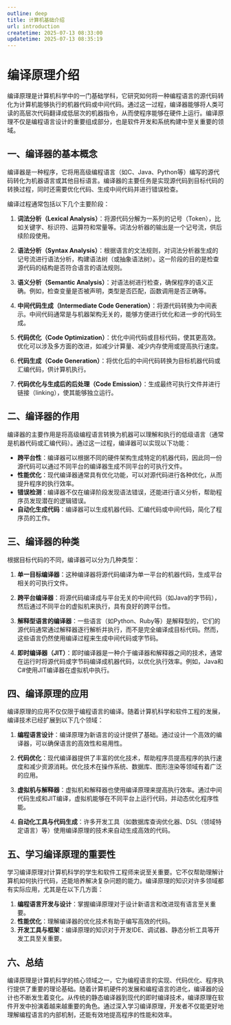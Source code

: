 ```yaml
---
outline: deep
title: 计算机基础介绍
url: introduction
createtime: 2025-07-13 08:33:00
updatetime: 2025-07-13 08:35:19
---
```


# 编译原理介绍

编译原理是计算机科学中的一门基础学科，它研究如何将一种编程语言的源代码转化为计算机能够执行的机器代码或中间代码。通过这一过程，编译器能够将人类可读的高层次代码翻译成低层次的机器指令，从而使程序能够在硬件上运行。编译原理不仅是编程语言设计的重要组成部分，也是软件开发和系统构建中至关重要的领域。

## 一、编译器的基本概念

编译器是一种程序，它将用高级编程语言（如C、Java、Python等）编写的源代码转化为机器语言或其他目标语言。编译器的主要任务是实现源代码到目标代码的转换过程，同时还需要优化代码、生成中间代码并进行错误检查。

编译过程通常包括以下几个主要阶段：

1. **词法分析（Lexical Analysis）**：将源代码分解为一系列的记号（Token），比如关键字、标识符、运算符和常量等。词法分析器的输出是一个记号流，供后续阶段使用。
   
2. **语法分析（Syntax Analysis）**：根据语言的文法规则，对词法分析器生成的记号流进行语法分析，构建语法树（或抽象语法树）。这一阶段的目的是检查源代码的结构是否符合语言的语法规则。
   
3. **语义分析（Semantic Analysis）**：对语法树进行检查，确保程序的语义正确。例如，检查变量是否被声明，类型是否匹配，函数调用是否正确等。

4. **中间代码生成（Intermediate Code Generation）**：将源代码转换为中间表示。中间代码通常是与机器架构无关的，能够方便进行优化和进一步的代码生成。

5. **代码优化（Code Optimization）**：优化中间代码或目标代码，使其更高效。优化可以涉及多方面的改进，如减少计算量、减少内存使用或提高执行速度。

6. **代码生成（Code Generation）**：将优化后的中间代码转换为目标机器代码或汇编代码，供计算机执行。

7. **代码优化与生成后的后处理（Code Emission）**：生成最终可执行文件并进行链接（linking），使其能够独立运行。

## 二、编译器的作用

编译器的主要作用是将高级编程语言转换为机器可以理解和执行的低级语言（通常是机器代码或汇编代码）。通过这一过程，编译器可以实现以下功能：

- **跨平台性**：编译器可以根据不同的硬件架构生成特定的机器代码，因此同一份源代码可以通过不同平台的编译器生成不同平台的可执行文件。
- **性能优化**：现代编译器通常具有优化功能，可以对源代码进行各种优化，从而提升程序的执行效率。
- **错误检测**：编译器不仅在编译阶段发现语法错误，还能进行语义分析，帮助程序员发现潜在的逻辑错误。
- **自动化生成代码**：编译器可以生成机器代码、汇编代码或中间代码，简化了程序员的工作。

## 三、编译器的种类

根据目标代码的不同，编译器可以分为几种类型：

1. **单一目标编译器**：这种编译器将源代码编译为单一平台的机器代码，生成平台相关的可执行文件。
   
2. **跨平台编译器**：将源代码编译成与平台无关的中间代码（如Java的字节码），然后通过不同平台的虚拟机来执行，具有良好的跨平台性。

3. **解释型语言的编译器**：一些语言（如Python、Ruby等）是解释型的，它们的源代码通常通过解释器逐行解析并执行，而不是完全编译成目标代码。然而，这些语言仍然使用编译过程来生成中间代码或字节码。

4. **即时编译器（JIT）**：即时编译器是一种介于编译器和解释器之间的技术，通常在运行时将源代码或字节码编译成机器代码，以优化执行效率。例如，Java和C#使用JIT编译器在虚拟机中执行。

## 四、编译原理的应用

编译原理的应用不仅仅限于编程语言的编译。随着计算机科学和软件工程的发展，编译技术已经扩展到以下几个领域：

1. **编程语言设计**：编译原理为新语言的设计提供了基础。通过设计一个高效的编译器，可以确保语言的高效性和易用性。
   
2. **代码优化**：现代编译器提供了丰富的优化技术，帮助程序员提高程序的执行速度和减少资源消耗。优化技术在操作系统、数据库、图形渲染等领域有着广泛的应用。

3. **虚拟机与解释器**：虚拟机和解释器也使用编译原理来提高执行效率。通过中间代码生成和JIT编译，虚拟机能够在不同平台上运行代码，并动态优化程序性能。

4. **自动化工具与代码生成**：许多开发工具（如数据库查询优化器、DSL（领域特定语言）等）使用编译原理的技术来自动生成高效的代码。

## 五、学习编译原理的重要性

学习编译原理对计算机科学的学生和软件工程师来说至关重要。它不仅帮助理解计算机如何执行代码，还能培养解决复杂问题的能力。编译原理的知识对许多领域都有实际应用，尤其是在以下几方面：

1. **编程语言开发与设计**：掌握编译原理对于设计新语言和改进现有语言至关重要。
2. **性能优化**：理解编译器的优化技术有助于编写高效的代码。
3. **开发工具与框架**：编译原理的知识对于开发IDE、调试器、静态分析工具等开发工具至关重要。

## 六、总结

编译原理是计算机科学的核心领域之一，它为编程语言的实现、代码优化、程序执行提供了重要的理论基础。随着计算机硬件的发展和编程语言的进化，编译器的设计也不断发生着变化。从传统的静态编译器到现代的即时编译技术，编译原理在软件开发中扮演着越来越重要的角色。通过深入学习编译原理，开发者不仅能更好地理解编程语言的内部机制，还能有效地提高程序的性能和效率。
